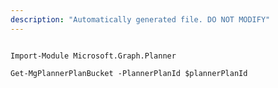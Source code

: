 ```yaml
---
description: "Automatically generated file. DO NOT MODIFY"
---
```


```powershellv2

Import-Module Microsoft.Graph.Planner

Get-MgPlannerPlanBucket -PlannerPlanId $plannerPlanId

```